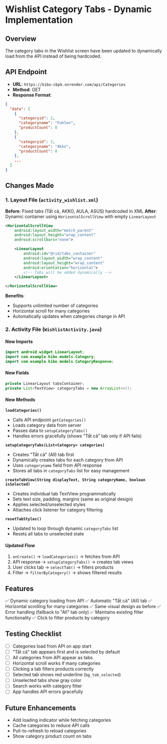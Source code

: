 # Wishlist Category Tabs - Dynamic Implementation

## Overview

The category tabs in the Wishlist screen have been updated to dynamically load from the API instead of being hardcoded.

## API Endpoint

- **URL**: `https://kibo-cbpk.onrender.com/api/Categories`
- **Method**: GET
- **Response Format**:

```json
{
  "data": [
    {
      "categoryid": 2,
      "categoryname": "Fuhlen",
      "productCount": 0
    },
    {
      "categoryid": 3,
      "categoryname": "Akko",
      "productCount": 0
    },
    ...
  ]
}
```

## Changes Made

### 1. Layout File (`activity_wishlist.xml`)

**Before**: Fixed tabs (Tất cả, AKKO, AULA, ASUS) hardcoded in XML
**After**: Dynamic container using `HorizontalScrollView` with empty `LinearLayout`

```xml
<HorizontalScrollView
    android:layout_width="match_parent"
    android:layout_height="wrap_content"
    android:scrollbars="none">

    <LinearLayout
        android:id="@+id/tabs_container"
        android:layout_width="wrap_content"
        android:layout_height="wrap_content"
        android:orientation="horizontal">
        <!-- Tabs will be added dynamically -->
    </LinearLayout>

</HorizontalScrollView>
```

**Benefits**:

- Supports unlimited number of categories
- Horizontal scroll for many categories
- Automatically updates when categories change in API

### 2. Activity File (`WishlistActivity.java`)

#### New Imports

```java
import android.widget.LinearLayout;
import com.example.kibo.models.Category;
import com.example.kibo.models.CategoryResponse;
```

#### New Fields

```java
private LinearLayout tabsContainer;
private List<TextView> categoryTabs = new ArrayList<>();
```

#### New Methods

**`loadCategories()`**

- Calls API endpoint `getCategories()`
- Loads category data from server
- Passes data to `setupCategoryTabs()`
- Handles errors gracefully (shows "Tất cả" tab only if API fails)

**`setupCategoryTabs(List<Category> categories)`**

- Creates "Tất cả" (All) tab first
- Dynamically creates tabs for each category from API
- Uses `categoryname` field from API response
- Stores all tabs in `categoryTabs` list for easy management

**`createTabView(String displayText, String categoryName, boolean isSelected)`**

- Creates individual tab TextView programmatically
- Sets text size, padding, margins (same as original design)
- Applies selected/unselected styles
- Attaches click listener for category filtering

**`resetTabStyles()`**

- Updated to loop through dynamic `categoryTabs` list
- Resets all tabs to unselected state

#### Updated Flow

1. `onCreate()` → `loadCategories()` → fetches from API
2. API response → `setupCategoryTabs()` → creates tab views
3. User clicks tab → `selectTab()` → filters products
4. Filter → `filterByCategory()` → shows filtered results

## Features

✅ Dynamic category loading from API
✅ Automatic "Tất cả" (All) tab
✅ Horizontal scrolling for many categories
✅ Same visual design as before
✅ Error handling (fallback to "All" tab only)
✅ Maintains existing filter functionality
✅ Click to filter products by category

## Testing Checklist

- [ ] Categories load from API on app start
- [ ] "Tất cả" tab appears first and is selected by default
- [ ] All categories from API appear as tabs
- [ ] Horizontal scroll works if many categories
- [ ] Clicking a tab filters products correctly
- [ ] Selected tab shows red underline (`bg_tab_selected`)
- [ ] Unselected tabs show gray color
- [ ] Search works with category filter
- [ ] App handles API errors gracefully

## Future Enhancements

- Add loading indicator while fetching categories
- Cache categories to reduce API calls
- Pull-to-refresh to reload categories
- Show category product count on tabs
